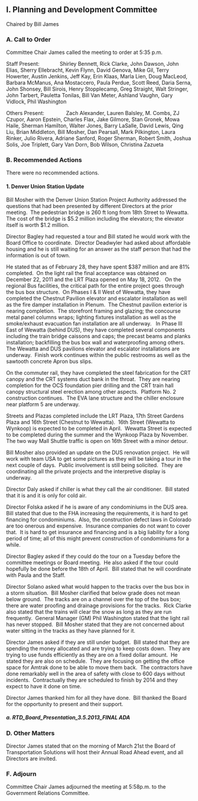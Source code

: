 ## I. Planning and Development Committee

Chaired by Bill James

### A. Call to Order

Committee Chair James called the meeting to order at 5:35 p.m.

Staff Present:              Shirley Bennett, Rick Clarke, John Dawson, John Elias, Sherry Ellebracht, Kevin Flynn, David Genova, Mike Gil, Terry Howerter, Austin Jenkins, Jeff Kay, Erin Klaas, Marla Lien, Doug MacLeod, Barbara McManus, Ana Mostaccero, Paula Perdue, Scott Reed, Daria Serna, John Shonsey, Bill Sirois, Henry Stopplecamp, Greg Straight, Walt Stringer, John Tarbert, Pauletta Tonilas, Bill Van Meter, Ashland Vaughn, Gary Vidlock, Phil Washington

Others Present:               Zach Alexander, Lauren Balsley, M. Combs, ZJ Czupor, Aaron Epstein, Charles Flax, Jake Gilmore, Stan Gronek, Mowa Haile, Sherman Hamilton, Walter Jones, Barry LaSalle, David Lewis, Qing Liu, Brian Middleton, Bill Mosher, Dan Pearsall, Mark Pilkington, Laura Rinker, Julio Rivera, Adriane Sanford, Roger Sherman, Robert Smith, Joshua Solis, Joe Triplett, Gary Van Dorn, Bob Wilson, Christina Zazueta

### B. Recommended Actions

There were no recommended actions.

#### 1. Denver Union Station Update

Bill Mosher with the Denver Union Station Project Authority addressed the questions that had been presented by different Directors at the prior meeting.  The pedestrian bridge is 260 ft long from 18th Street to Wewatta.  The cost of the bridge is $5.2 million including the elevators; the elevator itself is worth $1.2 million.

Director Bagley had requested a tour and Bill stated he would work with the Board Office to coordinate.  Director Deadwyler had asked about affordable housing and he is still waiting for an answer as the staff person that had the information is out of town.

He stated that as of February 28, they have spent $387 million and are 81% completed.  On the light rail the final acceptance was obtained on December 22, 2011 and the LRT Plaza opened on May 18, 2012.   On the regional Bus facilities, the critical path for the entire project goes through the bus box structure.  On Phases I & II West of Wewatta, they have completed the Chestnut Pavilion elevator and escalator installation as well as the fire damper installation in Plenum.  The Chestnut pavilion exterior is nearing completion.  The storefront framing and glazing; the concourse metal panel columns wraps; lighting fixtures installation as well as the smoke/exhaust evacuation fan installation are all underway.   In Phase III East of Wewatta (behind DUS), they have completed several components including the train bridge caissons and caps; the precast beams and planks installation; backfilling the bus box wall and waterproofing among others.  The Wewatta and DUS pavilions elevator and escalator installations are underway.  Finish work continues within the public restrooms as well as the sawtooth concrete Apron bus slips.

On the commuter rail, they have completed the steel fabrication for the CRT canopy and the CRT systems duct bank in the throat.  They are nearing completion for the OCS foundation pier drilling and the CRT train hall canopy structural steel erection among other aspects.  Platform No. 2 construction continues.  The EVA lane structure and the chiller enclosure near platform 5 are underway.

Streets and Plazas completed include the LRT Plaza, 17th Street Gardens Plaza and 16th Street (Chestnut to Wewatta).  16th Street (Wewatta to Wynkoop) is expected to be completed in April.  Wewatta Street is expected to be completed during the summer and the Wynkoop Plaza by November.  The two way Mall Shuttle traffic is open on 16th Street with a minor detour.

Bill Mosher also provided an update on the DUS renovation project.  He will work with team USA to get some pictures as they will be taking a tour in the next couple of days.  Public involvement is still being solicited.  They are coordinating all the private projects and the interpretive display is underway.

Director Daly asked if chiller is what they call the air conditioner.  Bill stated that it is and it is only for cold air.

Director Folska asked if he is aware of any condominiums in the DUS area.  Bill stated that due to the FHA increasing the requirements, it is hard to get financing for condominiums.  Also, the construction defect laws in Colorado are too onerous and expensive.  Insurance companies do not want to cover that.  It is hard to get insurance and financing and is a big liability for a long period of time; all of this might prevent construction of condominiums for a while.

Director Bagley asked if they could do the tour on a Tuesday before the committee meetings or Board meeting.  He also asked if the tour could hopefully be done before the 18th of April.  Bill stated that he will coordinate with Paula and the Staff.

Director Solano asked what would happen to the tracks over the bus box in a storm situation.  Bill Mosher clarified that below grade does not mean below ground.  The tracks are on a channel over the top of the bus box; there are water proofing and drainage provisions for the tracks.  Rick Clarke also stated that the trains will clear the snow as long as they are run frequently.  General Manager (GM) Phil Washington stated that the light rail has never stopped.  Bill Mosher stated that they are not concerned about water sitting in the tracks as they have planned for it.

Director James asked if they are still under budget.  Bill stated that they are spending the money allocated and are trying to keep costs down.  They are trying to use funds efficiently as they are on a fixed dollar amount.  He stated they are also on schedule.  They are focusing on getting the office space for Amtrak done to be able to move them back.  The contractors have done remarkably well in the area of safety with close to 600 days without incidents.  Contractually they are scheduled to finish by 2014 and they expect to have it done on time.

Director James thanked him for all they have done.  Bill thanked the Board for the opportunity to present and their support.

##### a. RTD_Board_Presentation_3.5.2013_FINAL ADA

### D. Other Matters

Director James stated that on the morning of March 21st the Board of Transportation Solutions will host their Annual Road Ahead event, and all Directors are invited.

### F. Adjourn

Committee Chair James adjourned the meeting at 5:58p.m. to the Government Relations Committee.